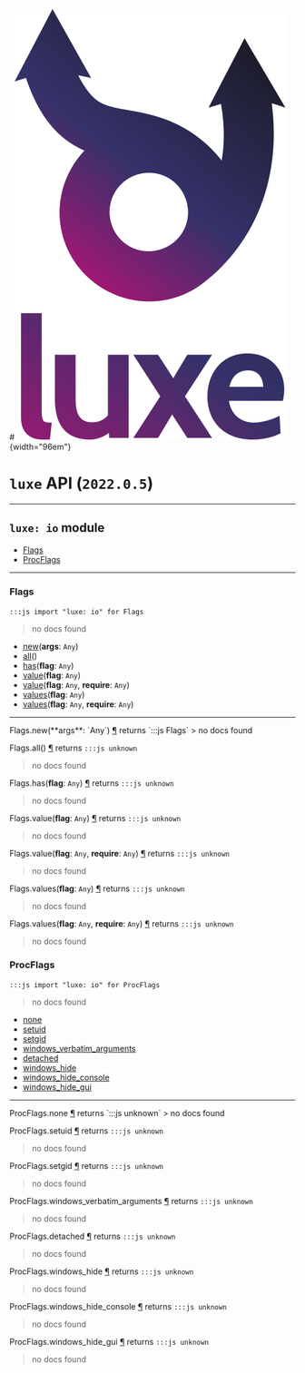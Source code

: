 #![](../images/luxe-dark.svg){width="96em"}

# `luxe` API (`2022.0.5`)  


---

## `luxe: io` module

- [Flags](#flags)   
- [ProcFlags](#procflags)   

---

### Flags
`:::js import "luxe: io" for Flags`
> no docs found

- [new](#Flags.new)(**args**: `Any`)
- [all](#Flags.all)()
- [has](#Flags.has)(**flag**: `Any`)
- [value](#Flags.value)(**flag**: `Any`)
- [value](#Flags.value+2)(**flag**: `Any`, **require**: `Any`)
- [values](#Flags.values)(**flag**: `Any`)
- [values](#Flags.values+2)(**flag**: `Any`, **require**: `Any`)

<hr/>
<endpoint module="luxe: io" class="Flags" signature="new(args : Any)"></endpoint>
<signature id="Flags.new">Flags.new(**args**: `Any`)
<a class="headerlink" href="#Flags.new" title="Permanent link">¶</a></signature>
<span class='api_ret'>returns</span> `:::js Flags`
> no docs found   

<endpoint module="luxe: io" class="Flags" signature="all()"></endpoint>
<signature id="Flags.all">Flags.all()
<a class="headerlink" href="#Flags.all" title="Permanent link">¶</a></signature>
<span class='api_ret'>returns</span> `:::js unknown`
> no docs found   

<endpoint module="luxe: io" class="Flags" signature="has(flag : Any)"></endpoint>
<signature id="Flags.has">Flags.has(**flag**: `Any`)
<a class="headerlink" href="#Flags.has" title="Permanent link">¶</a></signature>
<span class='api_ret'>returns</span> `:::js unknown`
> no docs found   

<endpoint module="luxe: io" class="Flags" signature="value(flag : Any)"></endpoint>
<signature id="Flags.value">Flags.value(**flag**: `Any`)
<a class="headerlink" href="#Flags.value" title="Permanent link">¶</a></signature>
<span class='api_ret'>returns</span> `:::js unknown`
> no docs found   

<endpoint module="luxe: io" class="Flags" signature="value(flag : Any, require : Any)"></endpoint>
<signature id="Flags.value+2">Flags.value(**flag**: `Any`, **require**: `Any`)
<a class="headerlink" href="#Flags.value+2" title="Permanent link">¶</a></signature>
<span class='api_ret'>returns</span> `:::js unknown`
> no docs found   

<endpoint module="luxe: io" class="Flags" signature="values(flag : Any)"></endpoint>
<signature id="Flags.values">Flags.values(**flag**: `Any`)
<a class="headerlink" href="#Flags.values" title="Permanent link">¶</a></signature>
<span class='api_ret'>returns</span> `:::js unknown`
> no docs found   

<endpoint module="luxe: io" class="Flags" signature="values(flag : Any, require : Any)"></endpoint>
<signature id="Flags.values+2">Flags.values(**flag**: `Any`, **require**: `Any`)
<a class="headerlink" href="#Flags.values+2" title="Permanent link">¶</a></signature>
<span class='api_ret'>returns</span> `:::js unknown`
> no docs found   

### ProcFlags
`:::js import "luxe: io" for ProcFlags`
> no docs found

- [none](#ProcFlags.none)
- [setuid](#ProcFlags.setuid)
- [setgid](#ProcFlags.setgid)
- [windows_verbatim_arguments](#ProcFlags.windows_verbatim_arguments)
- [detached](#ProcFlags.detached)
- [windows_hide](#ProcFlags.windows_hide)
- [windows_hide_console](#ProcFlags.windows_hide_console)
- [windows_hide_gui](#ProcFlags.windows_hide_gui)

<hr/>
<endpoint module="luxe: io" class="ProcFlags" signature="none"></endpoint>
<signature id="ProcFlags.none">ProcFlags.none
<a class="headerlink" href="#ProcFlags.none" title="Permanent link">¶</a></signature>
<span class='api_ret'>returns</span> `:::js unknown`
> no docs found   

<endpoint module="luxe: io" class="ProcFlags" signature="setuid"></endpoint>
<signature id="ProcFlags.setuid">ProcFlags.setuid
<a class="headerlink" href="#ProcFlags.setuid" title="Permanent link">¶</a></signature>
<span class='api_ret'>returns</span> `:::js unknown`
> no docs found   

<endpoint module="luxe: io" class="ProcFlags" signature="setgid"></endpoint>
<signature id="ProcFlags.setgid">ProcFlags.setgid
<a class="headerlink" href="#ProcFlags.setgid" title="Permanent link">¶</a></signature>
<span class='api_ret'>returns</span> `:::js unknown`
> no docs found   

<endpoint module="luxe: io" class="ProcFlags" signature="windows_verbatim_arguments"></endpoint>
<signature id="ProcFlags.windows_verbatim_arguments">ProcFlags.windows_verbatim_arguments
<a class="headerlink" href="#ProcFlags.windows_verbatim_arguments" title="Permanent link">¶</a></signature>
<span class='api_ret'>returns</span> `:::js unknown`
> no docs found   

<endpoint module="luxe: io" class="ProcFlags" signature="detached"></endpoint>
<signature id="ProcFlags.detached">ProcFlags.detached
<a class="headerlink" href="#ProcFlags.detached" title="Permanent link">¶</a></signature>
<span class='api_ret'>returns</span> `:::js unknown`
> no docs found   

<endpoint module="luxe: io" class="ProcFlags" signature="windows_hide"></endpoint>
<signature id="ProcFlags.windows_hide">ProcFlags.windows_hide
<a class="headerlink" href="#ProcFlags.windows_hide" title="Permanent link">¶</a></signature>
<span class='api_ret'>returns</span> `:::js unknown`
> no docs found   

<endpoint module="luxe: io" class="ProcFlags" signature="windows_hide_console"></endpoint>
<signature id="ProcFlags.windows_hide_console">ProcFlags.windows_hide_console
<a class="headerlink" href="#ProcFlags.windows_hide_console" title="Permanent link">¶</a></signature>
<span class='api_ret'>returns</span> `:::js unknown`
> no docs found   

<endpoint module="luxe: io" class="ProcFlags" signature="windows_hide_gui"></endpoint>
<signature id="ProcFlags.windows_hide_gui">ProcFlags.windows_hide_gui
<a class="headerlink" href="#ProcFlags.windows_hide_gui" title="Permanent link">¶</a></signature>
<span class='api_ret'>returns</span> `:::js unknown`
> no docs found   

